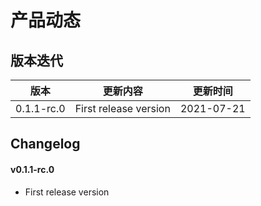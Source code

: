 # 产品动态

## 版本迭代

|  版本   | 更新内容  | 更新时间  |
|  ----  | ----  |----  |
| 0.1.1-rc.0 | First release version |2021-07-21 |

## Changelog

#### v0.1.1-rc.0
- First release version